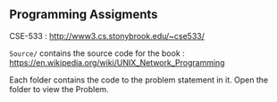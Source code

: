 ## Programming Assigments

CSE-533 : http://www3.cs.stonybrook.edu/~cse533/

<code>Source/</code> contains the source code for the book : https://en.wikipedia.org/wiki/UNIX_Network_Programming

Each folder contains the code to the problem statement in it. Open the folder to view the Problem.
